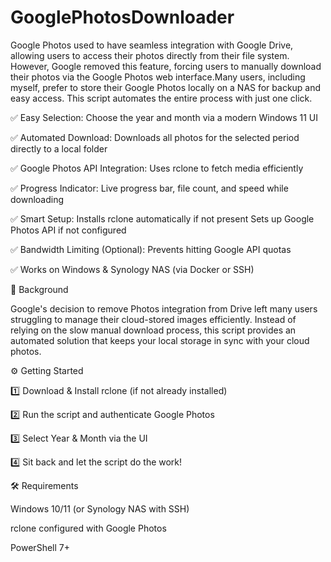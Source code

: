 # GooglePhotosDownloader
Google Photos used to have seamless integration with Google Drive, allowing users to access their photos directly from their file system. However, Google removed this feature, forcing users to manually download their photos via the Google Photos web interface.Many users, including myself, prefer to store their Google Photos locally on a NAS for backup and easy access. This script automates the entire process with just one click.


✅ Easy Selection: Choose the year and month via a modern Windows 11 UI

✅ Automated Download: Downloads all photos for the selected period directly to a local folder

✅ Google Photos API Integration: Uses rclone to fetch media efficiently

✅ Progress Indicator: Live progress bar, file count, and speed while downloading

✅ Smart Setup:
Installs rclone automatically if not present
Sets up Google Photos API if not configured

✅ Bandwidth Limiting (Optional): Prevents hitting Google API quotas

✅ Works on Windows & Synology NAS (via Docker or SSH)

📖 Background

Google's decision to remove Photos integration from Drive left many users struggling to manage their cloud-stored images efficiently. Instead of relying on the slow manual download process, this script provides an automated solution that keeps your local storage in sync with your cloud photos.

⚙️ Getting Started

1️⃣ Download & Install rclone (if not already installed)

2️⃣ Run the script and authenticate Google Photos

3️⃣ Select Year & Month via the UI

4️⃣ Sit back and let the script do the work!

🛠️ Requirements

Windows 10/11 (or Synology NAS with SSH)

rclone configured with Google Photos

PowerShell 7+
